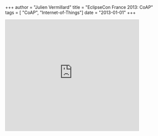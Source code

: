 +++
author = "Julien Vermillard"
title = "EclipseCon France 2013: CoAP"
tags = [ "CoAP", "Internet-of-Things"]
date = "2013-01-01"
+++

<iframe src="https://www.slideshare.net/slideshow/embed_code/22810979" width="427" height="356" frameborder="0" marginwidth="0" marginheight="0" scrolling="no" style="border:1px solid #CCC; border-width:1px 1px 0; margin-bottom:5px; max-width: 100%;" allowfullscreen> </iframe>
